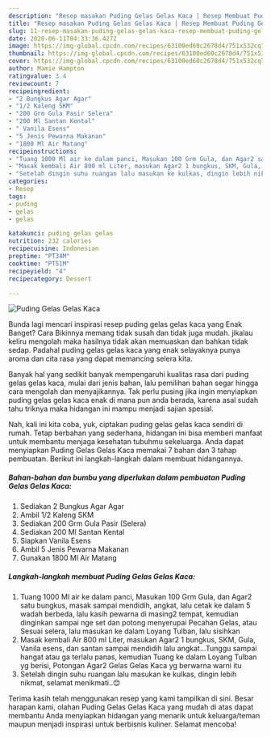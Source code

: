 ```yaml
---
description: "Resep masakan Puding Gelas Gelas Kaca | Resep Membuat Puding Gelas Gelas Kaca Yang Sedap"
title: "Resep masakan Puding Gelas Gelas Kaca | Resep Membuat Puding Gelas Gelas Kaca Yang Sedap"
slug: 11-resep-masakan-puding-gelas-gelas-kaca-resep-membuat-puding-gelas-gelas-kaca-yang-sedap
date: 2020-06-11T04:33:36.427Z
image: https://img-global.cpcdn.com/recipes/63100ed60c2678d4/751x532cq70/puding-gelas-gelas-kaca-foto-resep-utama.jpg
thumbnail: https://img-global.cpcdn.com/recipes/63100ed60c2678d4/751x532cq70/puding-gelas-gelas-kaca-foto-resep-utama.jpg
cover: https://img-global.cpcdn.com/recipes/63100ed60c2678d4/751x532cq70/puding-gelas-gelas-kaca-foto-resep-utama.jpg
author: Mamie Hampton
ratingvalue: 3.4
reviewcount: 7
recipeingredient:
- "2 Bungkus Agar Agar"
- "1/2 Kaleng SKM"
- "200 Grm Gula Pasir Selera"
- "200 Ml Santan Kental"
- " Vanila Esens"
- "5 Jenis Pewarna Makanan"
- "1800 Ml Air Matang"
recipeinstructions:
- "Tuang 1000 Ml air ke dalam panci, Masukan 100 Grm Gula, dan Agar2 satu bungkus, masak sampai mendidih, angkat, lalu cetak ke dalam 5 wadah berbeda, lalu kasih pewarna di masing2 tempat, kemudian dinginkan sampai nge set dan potong menyerupai Pecahan Gelas, atau Sesuai selera, lalu masukan ke dalam Loyang Tulban, lalu sisihkan"
- "Masak kembali Air 800 ml Liter, masukan Agar2 1 bungkus, SKM, Gula, Vanila esens, dan santan sampai mendidih lalu angkat...Tunggu sampai hangat atau ga terlalu panas, kemudian Tuang ke dalam Loyang Tulban yg berisi, Potongan Agar2 Gelas Gelas Kaca yg berwarna warni itu"
- "Setelah dingin suhu ruangan lalu masukan ke kulkas, dingin lebih nikmat, selamat menikmati..😊"
categories:
- Resep
tags:
- puding
- gelas
- gelas

katakunci: puding gelas gelas 
nutrition: 232 calories
recipecuisine: Indonesian
preptime: "PT34M"
cooktime: "PT51M"
recipeyield: "4"
recipecategory: Dessert

---
```



![Puding Gelas Gelas Kaca](https://img-global.cpcdn.com/recipes/63100ed60c2678d4/751x532cq70/puding-gelas-gelas-kaca-foto-resep-utama.jpg)

Bunda lagi mencari inspirasi resep puding gelas gelas kaca yang Enak Banget? Cara Bikinnya memang tidak susah dan tidak juga mudah. jikalau keliru mengolah maka hasilnya tidak akan memuaskan dan bahkan tidak sedap. Padahal puding gelas gelas kaca yang enak selayaknya punya aroma dan cita rasa yang dapat memancing selera kita.



Banyak hal yang sedikit banyak mempengaruhi kualitas rasa dari puding gelas gelas kaca, mulai dari jenis bahan, lalu pemilihan bahan segar hingga cara mengolah dan menyajikannya. Tak perlu pusing jika ingin menyiapkan puding gelas gelas kaca enak di mana pun anda berada, karena asal sudah tahu triknya maka hidangan ini mampu menjadi sajian spesial.


Nah, kali ini kita coba, yuk, ciptakan puding gelas gelas kaca sendiri di rumah. Tetap berbahan yang sederhana, hidangan ini bisa memberi manfaat untuk membantu menjaga kesehatan tubuhmu sekeluarga. Anda dapat menyiapkan Puding Gelas Gelas Kaca memakai 7 bahan dan 3 tahap pembuatan. Berikut ini langkah-langkah dalam membuat hidangannya.

<!--inarticleads1-->

##### Bahan-bahan dan bumbu yang diperlukan dalam pembuatan Puding Gelas Gelas Kaca:

1. Sediakan 2 Bungkus Agar Agar
1. Ambil 1/2 Kaleng SKM
1. Sediakan 200 Grm Gula Pasir (Selera)
1. Sediakan 200 Ml Santan Kental
1. Siapkan  Vanila Esens
1. Ambil 5 Jenis Pewarna Makanan
1. Gunakan 1800 Ml Air Matang




<!--inarticleads2-->

##### Langkah-langkah membuat Puding Gelas Gelas Kaca:

1. Tuang 1000 Ml air ke dalam panci, Masukan 100 Grm Gula, dan Agar2 satu bungkus, masak sampai mendidih, angkat, lalu cetak ke dalam 5 wadah berbeda, lalu kasih pewarna di masing2 tempat, kemudian dinginkan sampai nge set dan potong menyerupai Pecahan Gelas, atau Sesuai selera, lalu masukan ke dalam Loyang Tulban, lalu sisihkan
1. Masak kembali Air 800 ml Liter, masukan Agar2 1 bungkus, SKM, Gula, Vanila esens, dan santan sampai mendidih lalu angkat...Tunggu sampai hangat atau ga terlalu panas, kemudian Tuang ke dalam Loyang Tulban yg berisi, Potongan Agar2 Gelas Gelas Kaca yg berwarna warni itu
1. Setelah dingin suhu ruangan lalu masukan ke kulkas, dingin lebih nikmat, selamat menikmati..😊




Terima kasih telah menggunakan resep yang kami tampilkan di sini. Besar harapan kami, olahan Puding Gelas Gelas Kaca yang mudah di atas dapat membantu Anda menyiapkan hidangan yang menarik untuk keluarga/teman maupun menjadi inspirasi untuk berbisnis kuliner. Selamat mencoba!
